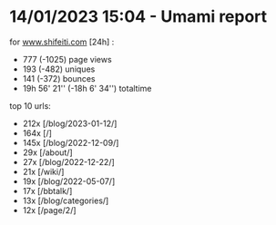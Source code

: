 # 14/01/2023 15:04 - Umami report
for www.shifeiti.com [24h] :

 - 777 (-1025) page views
 - 193 (-482) uniques
 - 141 (-372) bounces
 - 19h 56' 21'' (-18h 6' 34'') totaltime


top 10 urls:
 - 212x [/blog/2023-01-12/]
 - 164x [/]
 - 145x [/blog/2022-12-09/]
 - 29x [/about/]
 - 27x [/blog/2022-12-22/]
 - 21x [/wiki/]
 - 19x [/blog/2022-05-07/]
 - 17x [/bbtalk/]
 - 13x [/blog/categories/]
 - 12x [/page/2/]


